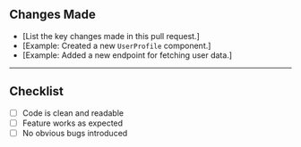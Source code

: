 <!--
Please provide a clear and concise description of the change.
Link to any relevant issues or tickets.
-->

## Changes Made

- [List the key changes made in this pull request.]
- [Example: Created a new `UserProfile` component.]
- [Example: Added a new endpoint for fetching user data.]

---

## Checklist

- [ ] Code is clean and readable
- [ ] Feature works as expected
- [ ] No obvious bugs introduced
